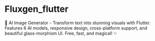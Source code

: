 # Fluxgen_flutter
🎨 AI Image Generator - Transform text into stunning visuals with Flutter. Features 6 AI models, responsive design, cross-platform support, and beautiful glass-morphism UI. Free, fast, and magical! ✨
